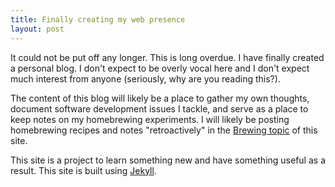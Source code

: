 ```yaml
---
title: Finally creating my web presence
layout: post
---
```


It could not be put off any longer. This is long overdue. I have finally created a personal blog. I don't expect to be overly vocal here and I don't expect much interest from anyone (seriously, why are you reading this?).

The content of this blog will likely be a place to gather my own thoughts, document software development issues I tackle, and serve as a place to keep notes on my homebrewing experiments. I will likely be posting homebrewing recipes and notes "retroactively" in the [Brewing topic](/brewing) of this site.

This site is a project to learn something new and have something useful as a result. This site is built using [Jekyll](http://jekyllrb.com).

